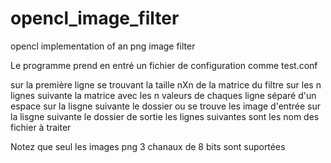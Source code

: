 opencl_image_filter
===================

opencl implementation of an png image filter

Le programme prend en entré un fichier de configuration comme test.conf

sur la première ligne se trouvant la taille nXn de la matrice du filtre
sur les n lignes suivante la matrice avec les n valeurs de chaques ligne séparé d'un espace
sur la lisgne suivante le dossier ou se trouve les image d'entrée
sur la lisgne suivante le dossier de sortie
les lignes suivantes sont les nom des fichier à traiter

Notez que seul les images png 3 chanaux de 8 bits sont suportées